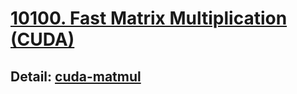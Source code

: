 # [10100. Fast Matrix Multiplication (CUDA)](https://judgegirl.csie.org/problem/0/10100)

## Detail: [cuda-matmul](https://github.com/colinyoyo26/cuda-matmul)